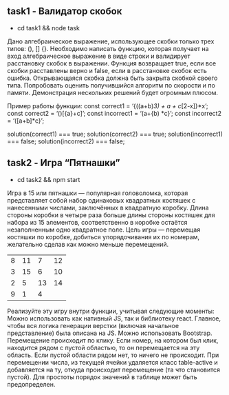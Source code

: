 ## task1 - Валидатор скобок

- cd task1 && node task

Дано алгебраическое выражение, использующее скобки только трех типов: (), [] {}. Необходимо написать функцию, которая получает на вход алгебраическое выражение в виде строки и валидирует расстановку скобок в выражении. Функция возвращает true, если все скобки расставлены верно и false, если в расстановке скобок есть ошибка. Открывающаяся скобка должна быть закрыта скобкой своего типа. Попробовать оценить получившийся алгоритм по скорости и по памяти. Демонстрация нескольких решений будет огромным плюсом.

Пример работы функции:
const correct1 = ‘{((a+b)_3) + a + c_[2-x]}*x’;
const correct2 = ‘()[{a}+c]’;
const incorrect1 = ‘(a+{b) *c}’;
const incorrect2 = ‘([a+b]\*c}’;

solution(correct1) === true;
solution(correct2) === true;
solution(incorrect1) === false;
solution(incorrect2) === false;

## task2 - Игра “Пятнашки”

- cd task2 && npm start

Игра в 15 или пятнашки — популярная головоломка, которая представляет собой набор одинаковых квадратных костяшек с нанесенными числами, заключённых в квадратную коробку. Длина стороны коробки в четыре раза больше длины стороны костяшек для набора из 15 элементов, соответственно в коробке остаётся незаполненным одно квадратное поле. Цель игры — перемещая костяшки по коробке, добиться упорядочивания их по номерам, желательно сделав как можно меньше перемещений.

<div class="gem-puzzle">
  <table class="table-bordered">
    <tbody>
      <tr>
        <td class="p-3">8</td>
        <td class="p-3">11</td>
        <td class="p-3">7</td>
        <td class="p-3">12</td>
      </tr>
      <tr>
        <td class="p-3">3</td>
        <td class="p-3">15</td>
        <td class="p-3">6</td>
        <td class="p-3">10</td>
      </tr>
      <tr>
        <td class="p-3">2</td>
        <td class="p-3">5</td>
        <td class="p-3">13</td>
        <td class="p-3">14</td>
      </tr>
      <tr>
        <td class="p-3">9</td>
        <td class="p-3">1</td>
        <td class="p-3">4</td>
        <td class="p-3 table-active"></td>
      </tr>
    </tbody>
  </table>
</div>

Реализуйте эту игру внутри функции, учитывая следующие моменты:
Можно использовать как нативный JS, так и библиотеку react. Главное, чтобы вся логика генерации верстки (включая начальное представление) была описана на JS. Можно использовать Bootstrap.
Перемещение происходит по клику. Если номер, на котором был клик, находится рядом с пустой областью, то он перемещается на эту область. Если пустой области рядом нет, то ничего не происходит.
При перемещении числа, из текущей ячейки удаляется класс table-active и добавляется на ту, откуда происходит перемещение (та что становится пустой).
Для простоты порядок значений в таблице может быть предопределен.
